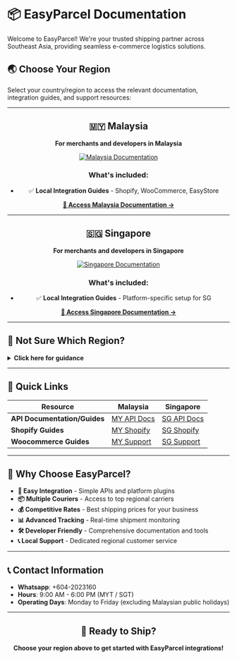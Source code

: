 # 📦 EasyParcel Documentation

Welcome to EasyParcel! We're your trusted shipping partner across Southeast Asia, providing seamless e-commerce logistics solutions.

## 🌏 Choose Your Region

Select your country/region to access the relevant documentation, integration guides, and support resources:

---

<div align="center">

## 🇲🇾 Malaysia

**For merchants and developers in Malaysia**

[![Malaysia Documentation](https://img.shields.io/badge/Malaysia-Documentation-blue?style=for-the-badge&logo=data:image/svg+xml;base64,PHN2ZyB3aWR0aD0iMjQiIGhlaWdodD0iMjQiIHZpZXdCb3g9IjAgMCAyNCAyNCIgZmlsbD0ibm9uZSIgeG1sbnM9Imh0dHA6Ly93d3cudzMub3JnLzIwMDAvc3ZnIj4KPHBhdGggZD0iTTEyIDJMMTMuMDkgOC4yNkwyMCA5TDEzLjA5IDE1Ljc0TDEyIDIyTDEwLjkxIDE1Ljc0TDQgOUwxMC45MSA4LjI2TDEyIDJaIiBmaWxsPSJ3aGl0ZSIvPgo8L3N2Zz4K)](./malaysia/)

### What's included:
- ✅ **Local Integration Guides** - Shopify, WooCommerce, EasyStore

**[📖 Access Malaysia Documentation →](./my/)**

---

## 🇸🇬 Singapore

**For merchants and developers in Singapore**

[![Singapore Documentation](https://img.shields.io/badge/Singapore-Documentation-red?style=for-the-badge&logo=data:image/svg+xml;base64,PHN2ZyB3aWR0aD0iMjQiIGhlaWdodD0iMjQiIHZpZXdCb3g9IjAgMCAyNCAyNCIgZmlsbD0ibm9uZSIgeG1sbnM9Imh0dHA6Ly93d3cudzMub3JnLzIwMDAvc3ZnIj4KPHBhdGggZD0iTTEyIDJMMTMuMDkgOC4yNkwyMCA5TDEzLjA5IDE1Ljc0TDEyIDIyTDEwLjkxIDE1Ljc0TDQgOUwxMC45MSA4LjI2TDEyIDJaIiBmaWxsPSJ3aGl0ZSIvPgo8L3N2Zz4K)](./singapore/)

### What's included:
- ✅ **Local Integration Guides** - Platform-specific setup for SG

**[📖 Access Singapore Documentation →](./my/)**

</div>

---

## 🤔 Not Sure Which Region?

<details>
<summary><strong>Click here for guidance</strong></summary>

### Choose **Malaysia** if:
- Your business is registered in Malaysia
- You're shipping primarily ships from Malaysia
- You need Malaysian courier services (Pos Laju, City-Link, etc.)
- You require SST tax calculations

### Choose **Singapore** if:
- Your business is registered in Singapore
- You're shipping primarily ships from  Singapore
- You need Singapore courier services (SingPost, etc.)

### Multiple Regions?
If you operate in both countries, you can access both documentation sets. Each region has specific features and courier partnerships tailored to local requirements.

</details>

---

## 🔗 Quick Links

| Resource | Malaysia | Singapore |
|----------|----------|-----------|
| **API Documentation/Guides** | [MY API Docs](./my/api/) | [SG API Docs](./sg/api/) |
| **Shopify Guides** | [MY Shopify](./my/shopify/) | [SG Shopify](./sg/shopify/) |
| **Woocommerce Guides** | [MY Support](./my/wc/) | [SG Support](./sg/wc/) |


---

## 🌟 Why Choose EasyParcel?

- **🚀 Easy Integration** - Simple APIs and platform plugins
- **📦 Multiple Couriers** - Access to top regional carriers
- **💰 Competitive Rates** - Best shipping prices for your business
- **📊 Advanced Tracking** - Real-time shipment monitoring
- **🛠️ Developer Friendly** - Comprehensive documentation and tools
- **📞 Local Support** - Dedicated regional customer service

---

## 📞 Contact Information
- **Whatsapp**: +604-2023160
- **Hours**: 9:00 AM - 6:00 PM (MYT / SGT)
- **Operating Days**: Monday to Friday (excluding Malaysian public holidays)

---

<div align="center">

## 🚀 Ready to Ship?

**Choose your region above to get started with EasyParcel integrations!**

</div>
